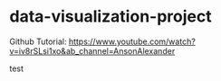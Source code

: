 # data-visualization-project
Github Tutorial: https://www.youtube.com/watch?v=iv8rSLsi1xo&ab_channel=AnsonAlexander

test
